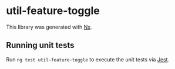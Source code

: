# util-feature-toggle

This library was generated with [Nx](https://nx.dev).

## Running unit tests

Run `ng test util-feature-toggle` to execute the unit tests via [Jest](https://jestjs.io).
